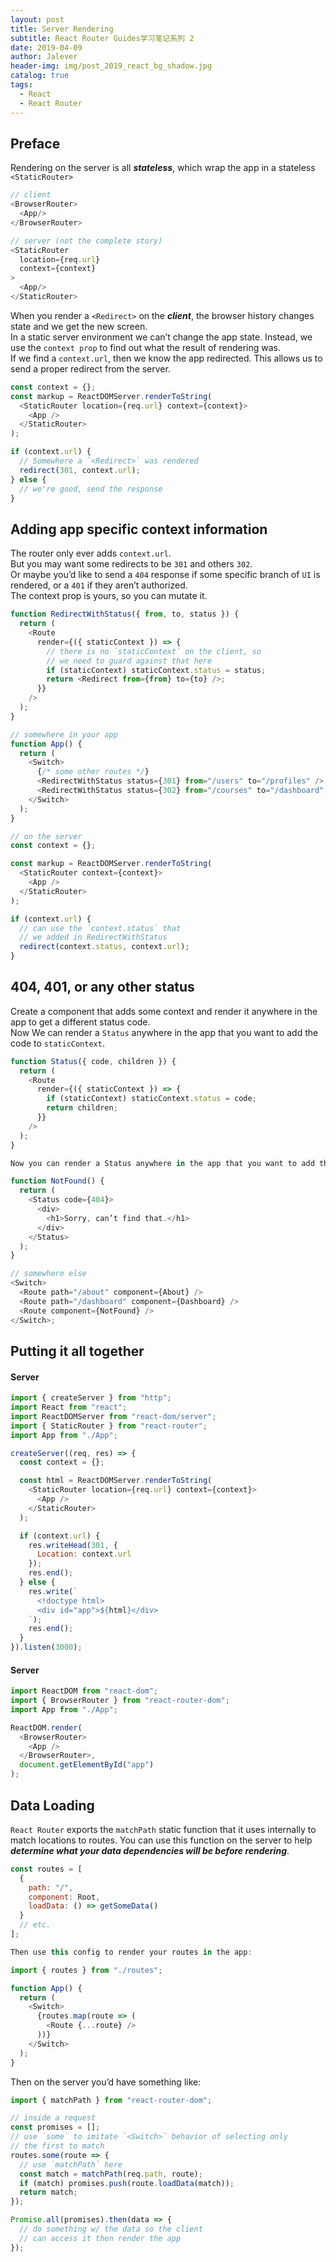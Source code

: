 ```yaml
---
layout: post
title: Server Rendering
subtitle: React Router Guides学习笔记系列 2
date: 2019-04-09
author: Jalever
header-img: img/post_2019_react_bg_shadow.jpg
catalog: true
tags:
  - React
  - React Router
---
```


## Preface
Rendering on the server is all **_stateless_**, which wrap the app in a stateless `<StaticRouter>`
```javascript
// client
<BrowserRouter>
  <App/>
</BrowserRouter>

// server (not the complete story)
<StaticRouter
  location={req.url}
  context={context}
>
  <App/>
</StaticRouter>

```
When you render a `<Redirect>` on the **_client_**, the browser history changes state and we get the new screen.<br>
In a static server environment we can’t change the app state. Instead, we use the `context prop` to find out what the result of rendering was.<br>
If we find a `context.url`, then we know the app redirected. This allows us to send a proper redirect from the server.
```javascript
const context = {};
const markup = ReactDOMServer.renderToString(
  <StaticRouter location={req.url} context={context}>
    <App />
  </StaticRouter>
);

if (context.url) {
  // Somewhere a `<Redirect>` was rendered
  redirect(301, context.url);
} else {
  // we're good, send the response
}

```

## Adding app specific context information
The router only ever adds `context.url`. <br>
But you may want some redirects to be `301` and others `302`. <br>
Or maybe you’d like to send a `404` response if some specific branch of `UI` is rendered, or a `401` if they aren’t authorized. <br>
The context prop is yours, so you can mutate it.
```javascript
function RedirectWithStatus({ from, to, status }) {
  return (
    <Route
      render={({ staticContext }) => {
        // there is no `staticContext` on the client, so
        // we need to guard against that here
        if (staticContext) staticContext.status = status;
        return <Redirect from={from} to={to} />;
      }}
    />
  );
}

// somewhere in your app
function App() {
  return (
    <Switch>
      {/* some other routes */}
      <RedirectWithStatus status={301} from="/users" to="/profiles" />
      <RedirectWithStatus status={302} from="/courses" to="/dashboard" />
    </Switch>
  );
}

// on the server
const context = {};

const markup = ReactDOMServer.renderToString(
  <StaticRouter context={context}>
    <App />
  </StaticRouter>
);

if (context.url) {
  // can use the `context.status` that
  // we added in RedirectWithStatus
  redirect(context.status, context.url);
}
```

## 404, 401, or any other status
Create a component that adds some context and render it anywhere in the app to get a different status code.<br>
Now We can render a `Status` anywhere in the app that you want to add the code to `staticContext`.<br>
```javascript
function Status({ code, children }) {
  return (
    <Route
      render={({ staticContext }) => {
        if (staticContext) staticContext.status = code;
        return children;
      }}
    />
  );
}

Now you can render a Status anywhere in the app that you want to add the code to staticContext.

function NotFound() {
  return (
    <Status code={404}>
      <div>
        <h1>Sorry, can’t find that.</h1>
      </div>
    </Status>
  );
}

// somewhere else
<Switch>
  <Route path="/about" component={About} />
  <Route path="/dashboard" component={Dashboard} />
  <Route component={NotFound} />
</Switch>;

```

## Putting it all together
#### Server
```javascript
import { createServer } from "http";
import React from "react";
import ReactDOMServer from "react-dom/server";
import { StaticRouter } from "react-router";
import App from "./App";

createServer((req, res) => {
  const context = {};

  const html = ReactDOMServer.renderToString(
    <StaticRouter location={req.url} context={context}>
      <App />
    </StaticRouter>
  );

  if (context.url) {
    res.writeHead(301, {
      Location: context.url
    });
    res.end();
  } else {
    res.write(`
      <!doctype html>
      <div id="app">${html}</div>
    `);
    res.end();
  }
}).listen(3000);

```
#### Server
```javascript
import ReactDOM from "react-dom";
import { BrowserRouter } from "react-router-dom";
import App from "./App";

ReactDOM.render(
  <BrowserRouter>
    <App />
  </BrowserRouter>,
  document.getElementById("app")
);
```

## Data Loading
`React Router` exports the `matchPath` static function that it uses internally to match locations to routes. 
You can use this function on the server to help ***determine what your data dependencies will be before rendering***.

```javascript
const routes = [
  {
    path: "/",
    component: Root,
    loadData: () => getSomeData()
  }
  // etc.
];

Then use this config to render your routes in the app:

import { routes } from "./routes";

function App() {
  return (
    <Switch>
      {routes.map(route => (
        <Route {...route} />
      ))}
    </Switch>
  );
}
```

Then on the server you’d have something like:

```javascript
import { matchPath } from "react-router-dom";

// inside a request
const promises = [];
// use `some` to imitate `<Switch>` behavior of selecting only
// the first to match
routes.some(route => {
  // use `matchPath` here
  const match = matchPath(req.path, route);
  if (match) promises.push(route.loadData(match));
  return match;
});

Promise.all(promises).then(data => {
  // do something w/ the data so the client
  // can access it then render the app
});

```
